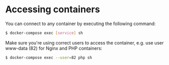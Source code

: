 # Accessing containers

You can connect to any container by executing the following command:
```bash
$ docker-compose exec [service] sh
```

Make sure you're using correct users to access the container, e.g. use user www-data (82) for Nginx and PHP containers:
```bash
$ docker-compose exec --user=82 php sh
``` 
